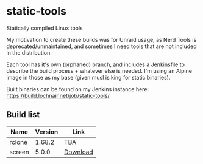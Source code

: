 # static-tools
Statically compiled Linux tools

My motivation to create these builds was for Unraid usage, as Nerd Tools is deprecated/unmaintained,
and sometimes I need tools that are not included in the distribution.

Each tool has it's own (orphaned) branch, and includes a Jenkinsfile to describe the build process + whatever else is needed.
I'm using an Alpine image in those as my base (given musl is king for static binaries).

Built binaries can be found on my Jenkins instance here: https://build.lochnair.net/job/static-tools/

## Build list

| Name  | Version |  Link |
| ------------- | ------------- | ------------- |
| rclone  | 1.68.2  | TBA |
| screen  | 5.0.0  | [Download](https://build.lochnair.net/job/static-tools/job/screen/lastSuccessfulBuild/artifact/screen) |
